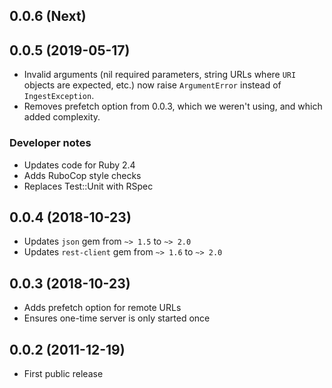 ## 0.0.6 (Next)

## 0.0.5 (2019-05-17)

- Invalid arguments (nil required parameters, string URLs where `URI` objects are expected, etc.) 
  now raise `ArgumentError` instead of `IngestException`.
- Removes prefetch option from 0.0.3, which we weren't using, and which added complexity.

### Developer notes

- Updates code for Ruby 2.4
- Adds RuboCop style checks
- Replaces Test::Unit with RSpec

## 0.0.4 (2018-10-23)

- Updates `json` gem from `~> 1.5` to `~> 2.0`
- Updates `rest-client` gem from `~> 1.6` to `~> 2.0`

## 0.0.3 (2018-10-23)

- Adds prefetch option for remote URLs
- Ensures one-time server is only started once

## 0.0.2 (2011-12-19)

- First public release